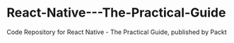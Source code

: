 


# React-Native---The-Practical-Guide
Code Repository for React Native - The Practical Guide, published by Packt
